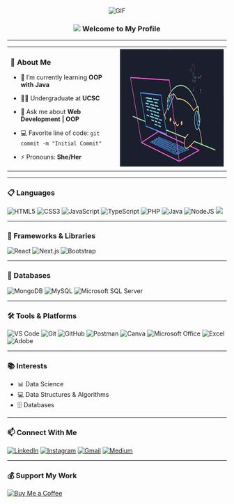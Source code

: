 <p align="center">
  <img alt="GIF" src="https://github.com/arsentieva/arsentieva/blob/main/code.gif?raw=true" height="280" />
</p>

<h3 align="center">
  <picture>
    <img src="https://github.com/7oSkaaa/7oSkaaa/blob/main/Images/about_me.gif?raw=true" width="50px">
  </picture>
  Welcome to My Profile
</h3>

---

<table align="center">
  <tr>
    <td width="50%" align="left">
      
### 📖 About Me

- 🌱 I’m currently learning **OOP with Java**
- 🧑‍🎓 Undergraduate at **UCSC**
- 💬 Ask me about **Web Development | OOP**
- 💻 Favorite line of code: `git commit -m "Initial Commit"`
- ⚡ Pronouns: **She/Her**

    </td>
    <td width="50%" align="center">
      <img src="https://github.com/SophieNguyen113/SophieNguyen113/blob/main/Sophie%20Nguyen%20-%20CatCat.gif" height="270" width="400" alt="GIF" />
    </td>
  </tr>
</table>

---

### 📋 Languages

![HTML5](https://img.shields.io/badge/html5-%23E34F26.svg?style=for-the-badge&logo=html5&logoColor=white)
![CSS3](https://img.shields.io/badge/css3-%231572B6.svg?style=for-the-badge&logo=css3&logoColor=white)
![JavaScript](https://img.shields.io/badge/javascript-%23323330.svg?style=for-the-badge&logo=javascript&logoColor=%23F7DF1E)
![TypeScript](https://img.shields.io/badge/TypeScript-007ACC?style=for-the-badge&logo=typescript&logoColor=white)
![PHP](https://img.shields.io/badge/php-%23777BB4.svg?style=for-the-badge&logo=php&logoColor=white)
![Java](https://img.shields.io/badge/java-%23ED8B00.svg?style=for-the-badge&logo=java&logoColor=white)
![NodeJS](https://img.shields.io/badge/node.js-%2343853D.svg?style=for-the-badge&logo=node.js&logoColor=white)
<img src="https://custom-icon-badges.herokuapp.com/badge/SQL-025E8C.svg?logo=database&logoColor=white" width="77"/>

---

### 🎨 Frameworks & Libraries

![React](https://img.shields.io/badge/react-%2320232a.svg?style=for-the-badge&logo=react&logoColor=%2361DAFB)
![Next.js](https://img.shields.io/badge/next.js-000000?style=for-the-badge&logo=nextdotjs&logoColor=white)
![Bootstrap](https://img.shields.io/badge/bootstrap-%23563D7C.svg?style=for-the-badge&logo=bootstrap&logoColor=white)

---

### 💾 Databases

![MongoDB](https://img.shields.io/badge/MongoDB-%234ea94b.svg?style=for-the-badge&logo=mongodb&logoColor=white)
![MySQL](https://img.shields.io/badge/MySQL-00000F?style=for-the-badge&logo=mysql&logoColor=white)
![Microsoft SQL Server](https://img.shields.io/badge/Microsoft%20SQL%20Server-CC2927?style=for-the-badge&logo=microsoft%20sql%20server&logoColor=white)

---

### 🛠️ Tools & Platforms

![VS Code](https://img.shields.io/badge/Visual%20Studio%20Code-0078d7.svg?style=for-the-badge&logo=visual-studio-code&logoColor=white)
![Git](https://img.shields.io/badge/git-%23F05033.svg?style=for-the-badge&logo=git&logoColor=white)
![GitHub](https://img.shields.io/badge/github-%23121011.svg?style=for-the-badge&logo=github&logoColor=white)
![Postman](https://img.shields.io/badge/Postman-FF6C37?style=for-the-badge&logo=Postman&logoColor=white)
![Canva](https://img.shields.io/badge/Canva-%2300C4CC.svg?style=for-the-badge&logo=Canva&logoColor=white)
![Microsoft Office](https://img.shields.io/badge/Microsoft_Office-D83B01?style=for-the-badge&logo=microsoft-office&logoColor=white)
![Excel](https://img.shields.io/badge/Microsoft_Excel-217346?style=for-the-badge&logo=microsoft-excel&logoColor=white)
![Adobe](https://img.shields.io/badge/adobe-%23FF0000.svg?style=for-the-badge&logo=adobe&logoColor=white)

---

### 📚 Interests

- 📊 Data Science  
- 💻 Data Structures & Algorithms  
- 🗄️ Databases  

---

### 📫 Connect With Me

[![LinkedIn](https://img.shields.io/badge/LinkedIn-0077B5.svg?style=for-the-badge&logo=linkedin&logoColor=white)](https://www.linkedin.com/in/lauro_brant-1/)
[![Instagram](https://img.shields.io/badge/Instagram-E4405F.svg?style=for-the-badge&logo=instagram&logoColor=white)](https://www.instagram.com/brantlauro/)
[![Gmail](https://img.shields.io/badge/Gmail-D14836.svg?style=for-the-badge&logo=gmail&logoColor=white)](mailto:produtor.brantlauro@gmail.com)
[![Medium](https://img.shields.io/badge/Medium-12100E.svg?style=for-the-badge&logo=medium&logoColor=white)](https://medium.com/@sbirunthaban007)

---

### 💰 Support My Work

[![Buy Me a Coffee](https://img.shields.io/badge/Buy%20Me%20a%20Coffee-ffdd00.svg?style=for-the-badge&logo=buy-me-a-coffee&logoColor=black)](https://buymeacoffee.com/adityakanoi)
